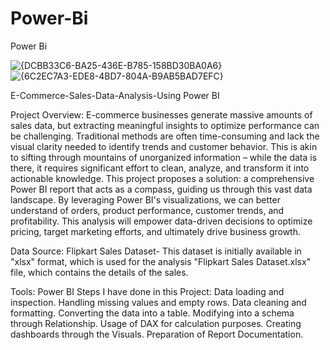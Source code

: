 # Power-Bi
Power Bi

![{DCBB33C6-BA25-436E-B785-158BD30BA0A6}](https://github.com/user-attachments/assets/2066905e-2573-48bb-92e9-e2ad7ddbf539)
![{6C2EC7A3-EDE8-4BD7-804A-B9AB5BAD7EFC}](https://github.com/user-attachments/assets/61ba8a8f-bdf0-427d-a844-4db7d3d2b1d2)


E-Commerce-Sales-Data-Analysis-Using Power BI

Project Overview:
E-commerce businesses generate massive amounts of sales data, but extracting meaningful insights to optimize performance can be challenging. Traditional methods are often time-consuming and lack the visual clarity needed to identify trends and customer behavior. This is akin to sifting through mountains of unorganized information – while the data is there, it requires significant effort to clean, analyze, and transform it into actionable knowledge. This project proposes a solution: a comprehensive Power BI report that acts as a compass, guiding us through this vast data landscape. By leveraging Power BI's visualizations, we can better understand of orders, product performance, customer trends, and profitability. This analysis will empower data-driven decisions to optimize pricing, target marketing efforts, and ultimately drive business growth.

Data Source:
Flipkart Sales Dataset- This dataset is initially available in "xlsx" format, which is used for the analysis "Flipkart Sales Dataset.xlsx" file, which contains the details of the sales.

Tools:
Power BI
Steps I have done in this Project:
Data loading and inspection.
Handling missing values and empty rows.
Data cleaning and formatting.
Converting the data into a table.
Modifying into a schema through Relationship.
Usage of DAX for calculation purposes.
Creating dashboards through the Visuals.
Preparation of Report Documentation.
